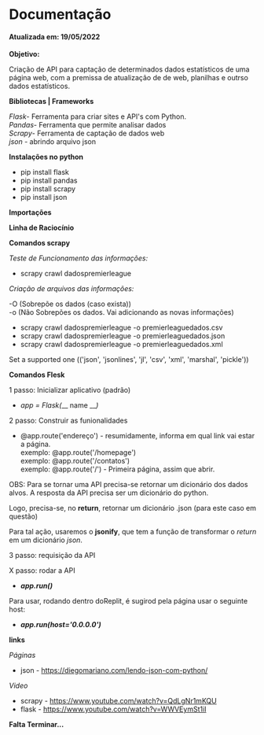 <h1>Documentação</h1>
<h4>Atualizada em: 19/05/2022</h4>

**Objetivo:**

<p>Criação de API para captação de determinados dados estatísticos de uma página web, com a premissa de atualização de de web, planilhas e outrso dados estatísticos.</p>

**Bibliotecas | Frameworks**

_Flask_- Ferramenta para criar sites e API's com Python.</br>
_Pandas_- Ferramenta que permite analisar dados</br>
_Scrapy_- Ferramenta de captação de dados web</br>
_json_ - abrindo arquivo json

**Instalações no python**

- pip install flask</br>
- pip install pandas</br>
- pip install scrapy</br>
- pip install json

**Importações**

**Linha de Raciocínio**

**Comandos scrapy**

_Teste de Funcionamento das informações:_

- scrapy crawl dadospremierleague
  
_Criação de arquivos das informações:_

-O (Sobrepõe os dados (caso exista))</br>
-o (Não Sobrepões os dados. Vai adicionando as novas informações)</br>

- scrapy crawl dadospremierleague -o premierleaguedados.csv<br>
- scrapy crawl dadospremierleague -o premierleaguedados.json<br>
- scrapy crawl dadospremierleague -o premierleaguedados.xml<br>

Set a supported one (('json', 'jsonlines', 'jl', 'csv', 'xml', 'marshal', 'pickle'))

**Comandos Flesk**

1 passo: Inicializar aplicativo (padrão) 

- _app = Flask(___ name ___)_

2 passo: Construir as funionalidades

- @app.route('endereço') - resumidamente, informa em qual link vai estar a página.</br>
exemplo: @app.route('/homepage')</br>
exemplo: @app.route('/contatos')</br>
exemplo: @app.route('/') - Primeira página, assim que abrir.

OBS: Para se tornar uma API precisa-se retornar um dicionário dos dados alvos. A resposta da API precisa ser um dicionário do python.

Logo, precisa-se, no **return**, retornar um dicionário .json (para este caso em questão)

Para tal ação, usaremos o **jsonify**, que tem a função de transformar o _return_ em um dicionário _json_.


3 passo: requisição da API



X passo: rodar a API

- _**app.run()**_

Para usar, rodando dentro doReplit, é sugirod pela página usar o seguinte host:

- _**app.run(host='0.0.0.0')**_

**links**

_Páginas_

- json - https://diegomariano.com/lendo-json-com-python/


_Video_

- scrapy - https://www.youtube.com/watch?v=QdLgNr1mKQU
- flask - https://www.youtube.com/watch?v=WWVEymSt1iI


**Falta Terminar...**